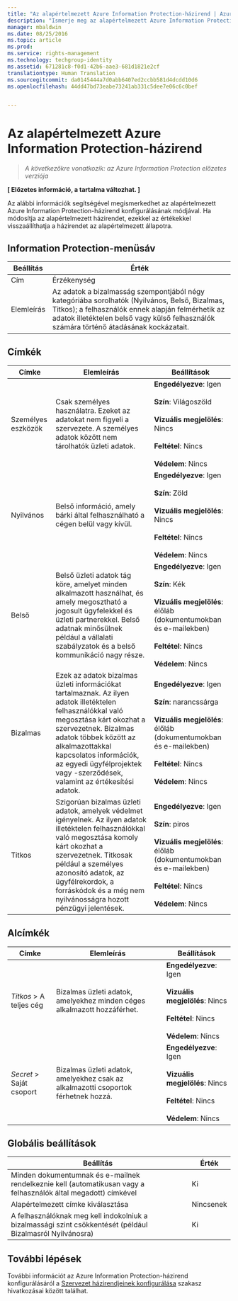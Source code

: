 ```yaml
---
title: "Az alapértelmezett Azure Information Protection-házirend | Azure Rights Management"
description: "Ismerje meg az alapértelmezett Azure Information Protection-házirend konfigurálását. Ha módosítja az alapértelmezett házirendet, ezekkel az értékekkel visszaállíthatja a házirendet az alapértelmezett állapotra."
manager: mbaldwin
ms.date: 08/25/2016
ms.topic: article
ms.prod: 
ms.service: rights-management
ms.technology: techgroup-identity
ms.assetid: 671281c8-f0d1-42b6-aae3-681d1821e2cf
translationtype: Human Translation
ms.sourcegitcommit: da0145444a7d0abb6407ed2ccbb581d4dcdd10d6
ms.openlocfilehash: 44dd47bd73eabe73241ab331c5dee7e06c6c0bef


---
```


# Az alapértelmezett Azure Information Protection-házirend

>*A következőkre vonatkozik: az Azure Information Protection előzetes verziója*

**[ Előzetes információ, a tartalma változhat. ]**

Az alábbi információk segítségével megismerkedhet az alapértelmezett Azure Information Protection-házirend konfigurálásának módjával. Ha módosítja az alapértelmezett házirendet, ezekkel az értékekkel visszaállíthatja a házirendet az alapértelmezett állapotra.

## Information Protection-menüsáv

|Beállítás|Érték|
|-------------------------------|---------------------------|
|Cím|Érzékenység|
|Elemleírás|Az adatok a bizalmasság szempontjából négy kategóriába sorolhatók (Nyilvános, Belső, Bizalmas, Titkos); a felhasználók ennek alapján felmérhetik az adatok illetéktelen belső vagy külső felhasználók számára történő átadásának kockázatait.|

## Címkék

|Címke|Elemleírás|Beállítások|
|-------------------------------|---------------------------|-----------------|
|Személyes eszközök|Csak személyes használatra. Ezeket az adatokat nem figyeli a szervezete. A személyes adatok között nem tárolhatók üzleti adatok.|**Engedélyezve**: Igen <br /><br />**Szín**: Világoszöld<br /><br />**Vizuális megjelölés**: Nincs <br /><br />**Feltétel**: Nincs<br /><br />**Védelem**: Nincs|
|Nyilvános|Belső információ, amely bárki által felhasználható a cégen belül vagy kívül.|**Engedélyezve**: Igen <br /><br />**Szín**: Zöld<br /><br />**Vizuális megjelölés**: Nincs<br /><br />**Feltétel**: Nincs<br /><br />**Védelem**: Nincs|
|Belső|Belső üzleti adatok tág köre, amelyet minden alkalmazott használhat, és amely megosztható a jogosult ügyfelekkel és üzleti partnerekkel. Belső adatnak minősülnek például a vállalati szabályzatok és a belső kommunikáció nagy része.|**Engedélyezve**: Igen <br /><br />**Szín**: Kék <br /><br />**Vizuális megjelölés**: élőláb (dokumentumokban és e-mailekben)<br /><br />**Feltétel**: Nincs<br /><br />**Védelem**: Nincs|
|Bizalmas|Ezek az adatok bizalmas üzleti információkat tartalmaznak. Az ilyen adatok illetéktelen felhasználókkal való megosztása kárt okozhat a szervezetnek. Bizalmas adatok többek között az alkalmazottakkal kapcsolatos információk, az egyedi ügyfélprojektek vagy -szerződések, valamint az értékesítési adatok.|**Engedélyezve**: Igen <br /><br />**Szín**: narancssárga<br /><br />**Vizuális megjelölés**: élőláb (dokumentumokban és e-mailekben)<br /><br />**Feltétel**: Nincs<br /><br />**Védelem**: Nincs|
|Titkos|Szigorúan bizalmas üzleti adatok, amelyek védelmet igényelnek. Az ilyen adatok illetéktelen felhasználókkal való megosztása komoly kárt okozhat a szervezetnek. Titkosak például a személyes azonosító adatok, az ügyfélrekordok, a forráskódok és a még nem nyilvánosságra hozott pénzügyi jelentések.|**Engedélyezve**: Igen <br /><br />**Szín**: piros<br /><br />**Vizuális megjelölés**: élőláb (dokumentumokban és e-mailekben)<br /><br />**Feltétel**: Nincs<br /><br />**Védelem**: Nincs|

## Alcímkék

|Címke|Elemleírás|Beállítások|
|-------------------------------|---------------------------|-----------------|
|*Titkos* > A teljes cég|Bizalmas üzleti adatok, amelyekhez minden céges alkalmazott hozzáférhet.|**Engedélyezve**: Igen <br /><br />**Vizuális megjelölés**: Nincs<br /><br />**Feltétel**: Nincs<br /><br />**Védelem**: Nincs|
|*Secret* > Saját csoport|Bizalmas üzleti adatok, amelyekhez csak az alkalmazotti csoportok férhetnek hozzá.|**Engedélyezve**: Igen <br /><br />**Vizuális megjelölés**: Nincs<br /><br />**Feltétel**: Nincs<br /><br />**Védelem**: Nincs|

## Globális beállítások

|Beállítás|Érték|
|-------------------------------|---------------------------|
|Minden dokumentumnak és e-mailnek rendelkeznie kell (automatikusan vagy a felhasználók által megadott) címkével|Ki|
|Alapértelmezett címke kiválasztása|Nincsenek|
|A felhasználóknak meg kell indokolniuk a bizalmassági szint csökkentését (például Bizalmasról Nyilvánosra)|Ki|


## További lépések

További információt az Azure Information Protection-házirend konfigurálásáról a [Szervezet házirendjeinek konfigurálása](configure-policy.md#configuring-your-organization-s-policy) szakasz hivatkozásai között találhat. 



<!--HONumber=Aug16_HO4-->



